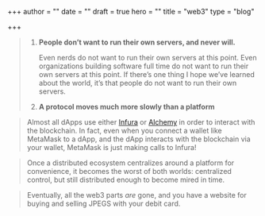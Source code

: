 +++
author = ""
date = ""
draft = true
hero = ""
title = "web3"
type = "blog"

+++
> 1. **People don’t want to run their own servers, and never will.**
>
>    Even nerds do not want to run their own servers at this point. Even organizations building software full time do not want to run their own servers at this point. If there’s one thing I hope we’ve learned about the world, it’s that people do not want to run their own servers.
> 2. **A protocol moves much more slowly than a platform**

> Almost all dApps use either [Infura](https://infura.io/) or [Alchemy](https://www.alchemy.com/) in order to interact with the blockchain. In fact, even when you connect a wallet like MetaMask to a dApp, and the dApp interacts with the blockchain via your wallet, MetaMask is just making calls to Infura!

> Once a distributed ecosystem centralizes around a platform for convenience, it becomes the worst of both worlds: centralized control, but still distributed enough to become mired in time.

> Eventually, all the web3 parts _are_ gone, and you have a website for buying and selling JPEGS with your debit card.